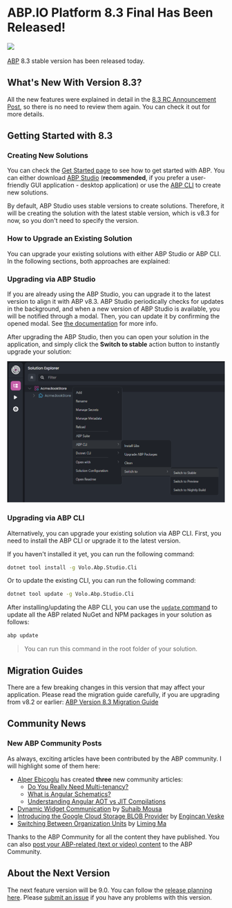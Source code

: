 # ABP.IO Platform 8.3 Final Has Been Released!

![](cover-image.png)

[ABP](https://abp.io/) 8.3 stable version has been released today.

## What's New With Version 8.3?

All the new features were explained in detail in the [8.3 RC Announcement Post](https://blog.abp.io/abp/announcing-abp-8-3-release-candidate), so there is no need to review them again. You can check it out for more details. 

## Getting Started with 8.3

### Creating New Solutions

You can check the [Get Started page](https://abp.io/get-started) to see how to get started with ABP. You can either download [ABP Studio](https://abp.io/get-started#abp-studio-tab) (**recommended**, if you prefer a user-friendly GUI application - desktop application) or use the [ABP CLI](https://abp.io/docs/latest/cli) to create new solutions.

By default, ABP Studio uses stable versions to create solutions. Therefore, it will be creating the solution with the latest stable version, which is v8.3 for now, so you don't need to specify the version.

### How to Upgrade an Existing Solution

You can upgrade your existing solutions with either ABP Studio or ABP CLI. In the following sections, both approaches are explained:

### Upgrading via ABP Studio

If you are already using the ABP Studio, you can upgrade it to the latest version to align it with ABP v8.3. ABP Studio periodically checks for updates in the background, and when a new version of ABP Studio is available, you will be notified through a modal. Then, you can update it by confirming the opened modal. See [the documentation](https://abp.io/docs/latest/studio/installation#upgrading) for more info.

After upgrading the ABP Studio, then you can open your solution in the application, and simply click the **Switch to stable** action button to instantly upgrade your solution:

![](switch-to-stable.png)

### Upgrading via ABP CLI

Alternatively, you can upgrade your existing solution via ABP CLI. First, you need to install the ABP CLI or upgrade it to the latest version.

If you haven't installed it yet, you can run the following command:

```bash
dotnet tool install -g Volo.Abp.Studio.Cli
```

Or to update the existing CLI, you can run the following command:

```bash
dotnet tool update -g Volo.Abp.Studio.Cli
```

After installing/updating the ABP CLI, you can use the [`update` command](https://abp.io/docs/latest/CLI#update) to update all the ABP related NuGet and NPM packages in your solution as follows:

```bash
abp update
```

> You can run this command in the root folder of your solution.

## Migration Guides

There are a few breaking changes in this version that may affect your application. Please read the migration guide carefully, if you are upgrading from v8.2 or earlier: [ABP Version 8.3 Migration Guide](https://abp.io/docs/8.3/release-info/migration-guides/abp-8-3)

## Community News

### New ABP Community Posts

As always, exciting articles have been contributed by the ABP community. I will highlight some of them here:

* [Alper Ebicoglu](https://twitter.com/alperebicoglu) has created **three** new community articles:
    * [Do You Really Need Multi-tenancy?](https://abp.io/community/articles/do-you-really-need-multitenancy-hpwn44r3)
    * [What is Angular Schematics?](https://abp.io/community/articles/what-is-angular-schematics-2z4jusf5)
    * [Understanding Angular AOT vs JIT Compilations](https://abp.io/community/articles/understanding-angular-aot-vs-jit-compilations-0r0a0a3f)
* [Dynamic Widget Communication](https://abp.io/community/articles/dynamic-widget-communication-uvun7q23) by [Suhaib Mousa](https://suhaibmousa.com/)
* [Introducing the Google Cloud Storage BLOB Provider](https://abp.io/community/articles/introducing-the-google-cloud-storage-blob-provider-yrt6azc0) by [Engincan Veske](https://twitter.com/EngincanVeske)
* [Switching Between Organization Units](https://abp.io/community/articles/switching-between-organization-units-i5tokpzt) by [Liming Ma](https://github.com/maliming)

Thanks to the ABP Community for all the content they have published. You can also [post your ABP-related (text or video) content](https://abp.io/community/posts/submit) to the ABP Community.

## About the Next Version

The next feature version will be 9.0. You can follow the [release planning here](https://github.com/abpframework/abp/milestones). Please [submit an issue](https://github.com/abpframework/abp/issues/new) if you have any problems with this version.